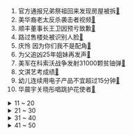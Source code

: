 1. 官方通报兄弟祭祖回来发现房屋被拆[:link:](https://s.weibo.com/weibo?q=%23官方通报兄弟祭祖回来发现房屋被拆%23&Refer=top)
2. 美华裔老太反杀袭击者视频[:link:](https://s.weibo.com/weibo?q=%23美华裔老太反杀袭击者视频%23&Refer=top)
3. 顺丰董事长王卫因预亏致歉[:link:](https://s.weibo.com/weibo?q=%23顺丰董事长王卫因预亏致歉%23&Refer=top)
4. 路过售楼处被识别人脸[:link:](https://s.weibo.com/weibo?q=%23路过售楼处被识别人脸%23&Refer=top)
5. 庆怜 因为你们我不是配角[:link:](https://s.weibo.com/weibo?q=%23庆怜%20因为你们我不是配角%23&Refer=top)
6. 为父追凶25年姐妹再发声[:link:](https://s.weibo.com/weibo?q=%23为父追凶25年姐妹再发声%23&Refer=top)
7. 美军在科索沃战争发射31000颗贫铀弹[:link:](https://s.weibo.com/weibo?q=%23美军在科索沃战争发射31000颗贫铀弹%23&Refer=top)
8. 文淇艺考成绩[:link:](https://s.weibo.com/weibo?q=%23文淇艺考成绩%23&Refer=top)
9. 幼儿连续用电子产品不宜超过15分钟[:link:](https://s.weibo.com/weibo?q=%23幼儿连续用电子产品不宜超过15分钟%23&Refer=top)
10. 华晨宇关晓彤唱跳护花使者[:link:](https://s.weibo.com/weibo?q=%23华晨宇关晓彤唱跳护花使者%23&Refer=top)
<details>
<summary>11 ~ 20</summary>

11. 道枝骏佑吻戏[:link:](https://s.weibo.com/weibo?q=%23道枝骏佑吻戏%23&Refer=top)
12. 100万辆汽车因缺芯推迟交付[:link:](https://s.weibo.com/weibo?q=%23100万辆汽车因缺芯推迟交付%23&Refer=top)
13. 张彬彬已推钟汉良微信给景甜[:link:](https://s.weibo.com/weibo?q=%23张彬彬已推钟汉良微信给景甜%23&Refer=top)
14. 纽约飞上海航班检出10例阳性[:link:](https://s.weibo.com/weibo?q=%23纽约飞上海航班检出10例阳性%23&Refer=top)
15. 创造营粉丝见面会 难听[:link:](https://s.weibo.com/weibo?q=%23创造营粉丝见面会%20难听%23&Refer=top)
16. 陈飞宇童年照[:link:](https://s.weibo.com/weibo?q=%23陈飞宇童年照%23&Refer=top)
17. 陈建斌呼吁院线延长放映新片[:link:](https://s.weibo.com/weibo?q=%23陈建斌呼吁院线延长放映新片%23&Refer=top)
18. 周深 全球外交官中国文化之夜[:link:](https://s.weibo.com/weibo?q=%23周深%20全球外交官中国文化之夜%23&Refer=top)
19. 听过令人惊艳的教育方式[:link:](https://s.weibo.com/weibo?q=%23听过令人惊艳的教育方式%23&Refer=top)
20. 人类幼崽社死名场面[:link:](https://s.weibo.com/weibo?q=%23人类幼崽社死名场面%23&Refer=top)
</details>
<details>
<summary>21 ~ 30</summary>

21. 桐庐偶遇邓超孙俪[:link:](https://s.weibo.com/weibo?q=%23桐庐偶遇邓超孙俪%23&Refer=top)
22. 陈小纭微博小尾巴是关你peace[:link:](https://s.weibo.com/weibo?q=%23陈小纭微博小尾巴是关你peace%23&Refer=top)
23. 杨迪猜吴彤一猜就中[:link:](https://s.weibo.com/weibo?q=%23杨迪猜吴彤一猜就中%23&Refer=top)
24. 西安两高校就地铁站命名仍未达成一致[:link:](https://s.weibo.com/weibo?q=%23西安两高校就地铁站命名仍未达成一致%23&Refer=top)
25. 沈腾的散装英语[:link:](https://s.weibo.com/weibo?q=%23沈腾的散装英语%23&Refer=top)
26. 如何评价姐姐2总决赛舞台[:link:](https://s.weibo.com/weibo?q=%23如何评价姐姐2总决赛舞台%23&Refer=top)
27. 海南蜜蜂清明节蜇人致1死26伤[:link:](https://s.weibo.com/weibo?q=%23海南蜜蜂清明节蜇人致1死26伤%23&Refer=top)
28. 厦门马拉松[:link:](https://s.weibo.com/weibo?q=%23厦门马拉松%23&Refer=top)
29. 商务部回应美方打压7家中国超算实体[:link:](https://s.weibo.com/weibo?q=%23商务部回应美方打压7家中国超算实体%23&Refer=top)
30. 山河令[:link:](https://s.weibo.com/weibo?q=%23山河令%23&Refer=top)
</details>
<details>
<summary>31 ~ 40</summary>

31. 关晓彤30秒念新闻稿[:link:](https://s.weibo.com/weibo?q=%23关晓彤30秒念新闻稿%23&Refer=top)
32. 窥探[:link:](https://s.weibo.com/weibo?q=%23窥探%23&Refer=top)
33. 三星堆3号青铜神树或为扶桑树[:link:](https://s.weibo.com/weibo?q=%23三星堆3号青铜神树或为扶桑树%23&Refer=top)
34. 周柯宇哭了[:link:](https://s.weibo.com/weibo?q=%23周柯宇哭了%23&Refer=top)
35. 皓都乐嫣重逢[:link:](https://s.weibo.com/weibo?q=%23皓都乐嫣重逢%23&Refer=top)
36. 梁辰陆景双箭头爱情[:link:](https://s.weibo.com/weibo?q=%23梁辰陆景双箭头爱情%23&Refer=top)
37. 第二名的逆袭[:link:](https://s.weibo.com/weibo?q=%23第二名的逆袭%23&Refer=top)
38. 广东正研究免费接种HPV疫苗[:link:](https://s.weibo.com/weibo?q=%23广东正研究免费接种HPV疫苗%23&Refer=top)
39. 小学严格执行免试就近入学[:link:](https://s.weibo.com/weibo?q=%23小学严格执行免试就近入学%23&Refer=top)
40. 幼儿园不得设学前班[:link:](https://s.weibo.com/weibo?q=%23幼儿园不得设学前班%23&Refer=top)
</details>
<details>
<summary>41 ~ 50</summary>

41. 2021年第100天[:link:](https://s.weibo.com/weibo?q=%232021年第100天%23&Refer=top)
42. 云南无新增本土确诊[:link:](https://s.weibo.com/weibo?q=%23云南无新增本土确诊%23&Refer=top)
43. 职工医保将迎四大新变化[:link:](https://s.weibo.com/weibo?q=%23职工医保将迎四大新变化%23&Refer=top)
44. 白金汉宫宣布菲利普亲王去世[:link:](https://s.weibo.com/weibo?q=%23白金汉宫宣布菲利普亲王去世%23&Refer=top)
45. 当代年轻人的择偶标准有多复杂[:link:](https://s.weibo.com/weibo?q=%23当代年轻人的择偶标准有多复杂%23&Refer=top)
46. 美俄战略核弹头数量公布[:link:](https://s.weibo.com/weibo?q=%23美俄战略核弹头数量公布%23&Refer=top)
47. 若你安好便是晴天收官[:link:](https://s.weibo.com/weibo?q=%23若你安好便是晴天收官%23&Refer=top)
48. 芒果TV闪退[:link:](https://s.weibo.com/weibo?q=%23芒果TV闪退%23&Refer=top)
49. 男子拔活翠鸟羽毛制作饰品被刑拘[:link:](https://s.weibo.com/weibo?q=%23男子拔活翠鸟羽毛制作饰品被刑拘%23&Refer=top)
50. 约翰逊悼念菲利普亲王[:link:](https://s.weibo.com/weibo?q=%23约翰逊悼念菲利普亲王%23&Refer=top)
</details>
